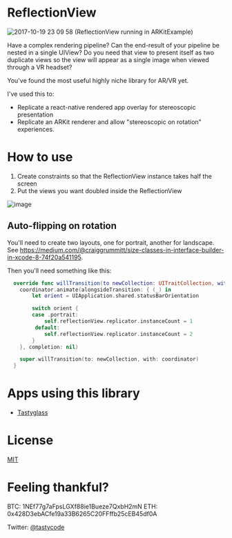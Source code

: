 # ReflectionView

![2017-10-19 23 09 58](https://user-images.githubusercontent.com/809953/31804946-b2dd63dc-b522-11e7-9314-41fba2cd93f8.gif)
(ReflectionView running in ARKitExample)

Have a complex rendering pipeline? Can the end-result of your pipeline be nested in a
single UIView? Do you need that view to present itself as two duplicate
views so the view will appear as a single image when viewed through a VR
headset?

You've found the most useful highly niche library for AR/VR yet. 

I've used this to:
- Replicate a react-native rendered app overlay for stereoscopic
  presentation
- Replicate an ARKit renderer and allow "stereoscopic on rotation"
  experiences.


# How to use 

1. Create constraints so that the ReflectionView instance takes half the screen
2. Put the views you want doubled inside the ReflectionView

![image](https://user-images.githubusercontent.com/809953/31804867-1ba801f2-b522-11e7-8736-918a808091ea.png)


## Auto-flipping on rotation

You'll need to create two layouts, one for portrait, another for landscape. See https://medium.com/@craiggrummitt/size-classes-in-interface-builder-in-xcode-8-74f20a541195. 

Then you'll need something like this: 

```swift
  override func willTransition(to newCollection: UITraitCollection, with coordinator: UIViewControllerTransitionCoordinator) {
    coordinator.animate(alongsideTransition: { (_) in
        let orient = UIApplication.shared.statusBarOrientation

        switch orient {
        case .portrait:
            self.reflectionView.replicator.instanceCount = 1
         default:
            self.reflectionView.replicator.instanceCount = 2
        }
    }, completion: nil)

    super.willTransition(to: newCollection, with: coordinator)
  }
  ```

# Apps using this library

- [Tastyglass](https://itunes.apple.com/us/app/tastyglass/id1029277726?mt=8)

# License

[MIT](https://opensource.org/licenses/MIT)

# Feeling thankful?

BTC: 1NEf77g7aFpsLGXf88ie1Bueze7QxbH2mN
ETH: 0x428D3ebACfe19a33B6265C20FFffb25cEB45df0A

Twitter: [@tastycode](https://twitter.com/tastycode)
